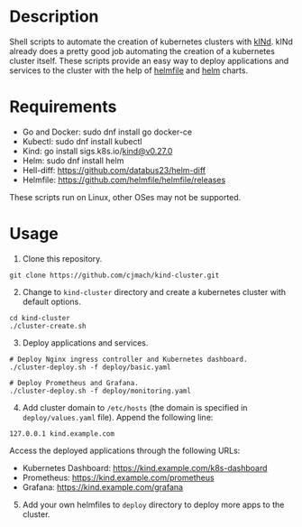 # Description

Shell scripts to automate the creation of kubernetes clusters with [kINd](https://github.com/kubernetes-sigs/kind).
kINd already does a pretty good job automating the creation of a kubernetes cluster itself. These scripts provide 
an easy way to deploy applications and services to the cluster with the help of [helmfile](https://github.com/helmfile/helmfile)
and [helm](https://github.com/helm/helm) charts.

# Requirements

- Go and Docker: sudo dnf install go docker-ce
- Kubectl: sudo dnf install kubectl
- Kind: go install sigs.k8s.io/kind@v0.27.0
- Helm: sudo dnf install helm
- Hell-diff: https://github.com/databus23/helm-diff
- Helmfile: https://github.com/helmfile/helmfile/releases

These scripts run on Linux, other OSes may not be supported.

# Usage

1. Clone this repository.

```console
git clone https://github.com/cjmach/kind-cluster.git
```

2. Change to `kind-cluster` directory and create a kubernetes cluster with default options.

```console
cd kind-cluster
./cluster-create.sh
```

3. Deploy applications and services.

```console
# Deploy Nginx ingress controller and Kubernetes dashboard.
./cluster-deploy.sh -f deploy/basic.yaml

# Deploy Prometheus and Grafana.
./cluster-deploy.sh -f deploy/monitoring.yaml
```

4. Add cluster domain to `/etc/hosts` (the domain is specified in `deploy/values.yaml` file). 
Append the following line:

```
127.0.0.1 kind.example.com
```

Access the deployed applications through the following URLs:

- Kubernetes Dashboard: https://kind.example.com/k8s-dashboard
- Prometheus: https://kind.example.com/prometheus
- Grafana: https://kind.example.com/grafana

5. Add your own helmfiles to `deploy` directory to deploy more apps to the cluster.

